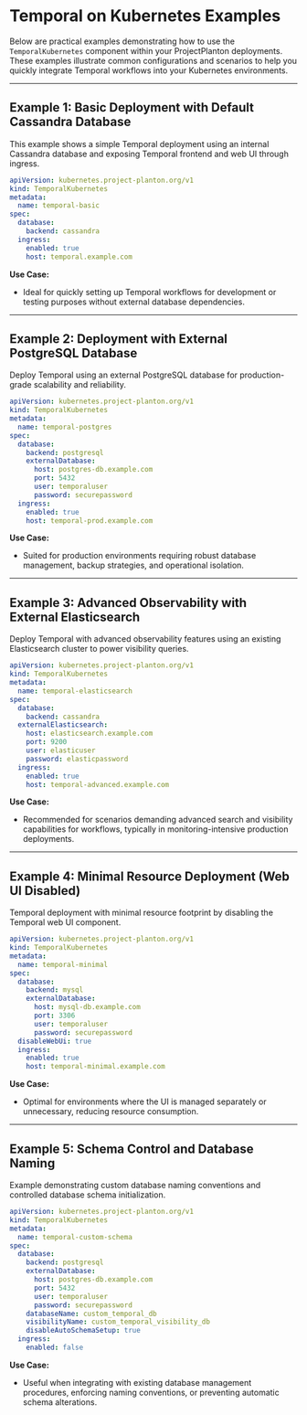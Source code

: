 # Temporal on Kubernetes Examples

Below are practical examples demonstrating how to use the `TemporalKubernetes` component within your ProjectPlanton
deployments. These examples illustrate common configurations and scenarios to help you quickly integrate Temporal
workflows into your Kubernetes environments.

---

## Example 1: Basic Deployment with Default Cassandra Database

This example shows a simple Temporal deployment using an internal Cassandra database and exposing Temporal frontend and
web UI through ingress.

```yaml
apiVersion: kubernetes.project-planton.org/v1
kind: TemporalKubernetes
metadata:
  name: temporal-basic
spec:
  database:
    backend: cassandra
  ingress:
    enabled: true
    host: temporal.example.com
```

**Use Case:**

- Ideal for quickly setting up Temporal workflows for development or testing purposes without external database
  dependencies.

---

## Example 2: Deployment with External PostgreSQL Database

Deploy Temporal using an external PostgreSQL database for production-grade scalability and reliability.

```yaml
apiVersion: kubernetes.project-planton.org/v1
kind: TemporalKubernetes
metadata:
  name: temporal-postgres
spec:
  database:
    backend: postgresql
    externalDatabase:
      host: postgres-db.example.com
      port: 5432
      user: temporaluser
      password: securepassword
  ingress:
    enabled: true
    host: temporal-prod.example.com
```

**Use Case:**

- Suited for production environments requiring robust database management, backup strategies, and operational isolation.

---

## Example 3: Advanced Observability with External Elasticsearch

Deploy Temporal with advanced observability features using an existing Elasticsearch cluster to power visibility
queries.

```yaml
apiVersion: kubernetes.project-planton.org/v1
kind: TemporalKubernetes
metadata:
  name: temporal-elasticsearch
spec:
  database:
    backend: cassandra
  externalElasticsearch:
    host: elasticsearch.example.com
    port: 9200
    user: elasticuser
    password: elasticpassword
  ingress:
    enabled: true
    host: temporal-advanced.example.com
```

**Use Case:**

- Recommended for scenarios demanding advanced search and visibility capabilities for workflows, typically in
  monitoring-intensive production deployments.

---

## Example 4: Minimal Resource Deployment (Web UI Disabled)

Temporal deployment with minimal resource footprint by disabling the Temporal web UI component.

```yaml
apiVersion: kubernetes.project-planton.org/v1
kind: TemporalKubernetes
metadata:
  name: temporal-minimal
spec:
  database:
    backend: mysql
    externalDatabase:
      host: mysql-db.example.com
      port: 3306
      user: temporaluser
      password: securepassword
  disableWebUi: true
  ingress:
    enabled: true
    host: temporal-minimal.example.com
```

**Use Case:**

- Optimal for environments where the UI is managed separately or unnecessary, reducing resource consumption.

---

## Example 5: Schema Control and Database Naming

Example demonstrating custom database naming conventions and controlled database schema initialization.

```yaml
apiVersion: kubernetes.project-planton.org/v1
kind: TemporalKubernetes
metadata:
  name: temporal-custom-schema
spec:
  database:
    backend: postgresql
    externalDatabase:
      host: postgres-db.example.com
      port: 5432
      user: temporaluser
      password: securepassword
    databaseName: custom_temporal_db
    visibilityName: custom_temporal_visibility_db
    disableAutoSchemaSetup: true
  ingress:
    enabled: false
```

**Use Case:**

- Useful when integrating with existing database management procedures, enforcing naming conventions, or preventing
  automatic schema alterations.

